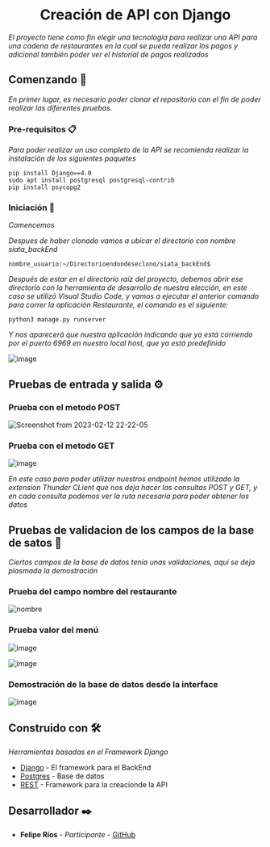 <h1 align="center"> Creación de API con Django </h1>

_El proyecto tiene como fin elegir una tecnología para realizar una API para una cadena de restaurantes en la cual se pueda realizar los pagos y adicional también poder ver el historial de pagos realizados_

## Comenzando 🚀

_En primer lugar, es necesario poder clonar el repositorio con el fin de poder realizar las diferentes pruebas._

### Pre-requisitos 📋

_Para poder realizar un uso completo de la API se recomienda realizar la instalación de los siguientes paquetes_

```
pip install Django==4.0
sudo apt install postgresql postgresql-contrib
pip install psycopg2
```

### Iniciación 🔧

_Comencemos_

_Despues de haber clonado vamos a ubicar el directorio con nombre siata_backEnd_

```
nombre_usuario:~/Directorioendondeseclono/siata_backEnd$
```

_Después de estar en el directorio raíz del proyecto, debemos abrir ese directorio con la herramienta de desarrollo de nuestra elección, en este caso se utilizó Visual Studio Code, y vamos a ejecutar el anterior comando para correr la aplicación Restaurante, el comando es el siguiente:_

```
python3 manage.py runserver
```

_Y nos aparecerá que nuestra aplicación indicando que ya está corriendo por el puerto 6969 en nuestro local host, que ya está predefinido_

![image](https://user-images.githubusercontent.com/98775024/218368296-51e02f61-7ff4-4136-8732-3337a13bf30f.png)


## Pruebas de entrada y salida ⚙️

### Prueba con el metodo POST

![Screenshot from 2023-02-12 22-22-05](https://user-images.githubusercontent.com/98775024/218368544-440d30f3-f4de-4ebf-927c-06e48e516561.png)

### Prueba con el metodo GET

![image](https://user-images.githubusercontent.com/98775024/218368730-5967f2cb-c212-48a4-9c0a-29360d475380.png)

_En este caso para poder utilizar nuestros endpoint hemos utilizado la extension Thunder CLient que nos deja hacer las consultas POST y GET, y en cada consulta podemos ver la ruta necesaria para poder obtener los datos_

## Pruebas de validacion de los campos de la base de satos 🔩

_Ciertos campos de la base de datos tenía unas validaciones, aquí se deja plasmada la demostración_

### Prueba del campo nombre del restaurante

![nombre](https://user-images.githubusercontent.com/98775024/218369354-7336bd19-0d85-4c66-a9a6-1faaadd92959.png)

### Prueba valor del menú


![image](https://user-images.githubusercontent.com/98775024/218369768-98a858c0-5585-46e3-a5c6-95effb0a7a0f.png)

![image](https://user-images.githubusercontent.com/98775024/218369846-b053d1aa-d567-4edc-a4fa-a61e2f408868.png)

### Demostración de la base de datos desde la interface

![image](https://user-images.githubusercontent.com/98775024/218370860-56d0c7c1-a202-45c2-a625-9f84cbee92f1.png)


## Construido con 🛠️

_Herramientas basadas en el Framework Django_

* [Django](https://www.djangoproject.com/download/) - El framework para el BackEnd
* [Postgres](https://www.postgresql.org/download/) - Base de datos
* [REST](https://www.django-rest-framework.org) - Framework para la creacionde la API

## Desarrollador ✒️

* **Felipe Rios** - *Participante* - [GitHub](https://github.com/felipeholbi)

